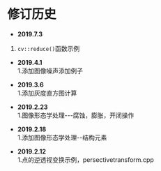 # 修订历史    
* **2019.7.3**         
1. `cv::reduce()`函数示例        
* **2019.4.1**   
1.添加图像噪声添加例子   
* **2019.3.6**   
1.添加灰度直方图计算    
* **2019.2.23**    
1.图像形态学处理---腐蚀，膨胀，开闭操作  
* **2019.2.18**  
1.添加图像形态学处理--结构元素  

* **2019.2.12**  
1.点的逆透视变换示例，persectivetransform.cpp  
